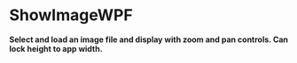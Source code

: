 # ShowImageWPF

**Select and load an image file and display with zoom and pan controls. Can lock height to app width.**

